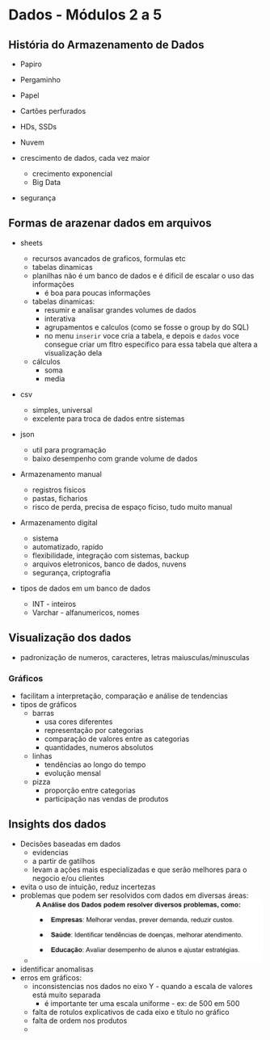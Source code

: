 # Dados - Módulos 2 a 5

## História do Armazenamento de Dados

- Papiro
- Pergaminho
- Papel
- Cartões perfurados
- HDs, SSDs
- Nuvem

- crescimento de dados, cada vez maior
    - crecimento exponencial
    - Big Data
- segurança

## Formas de arazenar dados em arquivos

- sheets
    - recursos avancados de graficos, formulas etc
    - tabelas dinamicas
    - planilhas não é um banco de dados e é dificil de escalar o uso das informações
        - é boa para poucas informações
    - tabelas dinamicas:
        - resumir e analisar grandes volumes de dados
        - interativa
        - agrupamentos e calculos (como se fosse o group by do SQL)
        - no menu `inserir` voce cria a tabela, e depois e `dados` voce consegue criar um fltro específico para essa tabela que altera a visualização dela
    - cálculos
        - soma
        - media
- csv
    - simples, universal
    - excelente para troca de dados entre sistemas
- json
    - util para programação
    - baixo desempenho com grande volume de dados

- Armazenamento manual
    - registros físicos
    - pastas, ficharios
    - risco de perda, precisa de espaço fíciso, tudo muito manual
- Armazenamento digital
    - sistema
    - automatizado, rapido
    - flexibilidade, integração com sistemas, backup
    - arquivos eletronicos, banco de dados, nuvens
    - segurança, criptografia

- tipos de dados em um banco de dados
    - INT - inteiros
    - Varchar - alfanumericos, nomes

## Visualização dos dados

- padronização de numeros, caracteres, letras maiusculas/minusculas

### Gráficos

- facilitam a interpretação, comparação e análise de tendencias
- tipos de gráficos
    - barras
        - usa cores diferentes
        - representação por categorias
        - comparação de valores entre as categorias
        - quantidades, numeros absolutos
    - linhas
        - tendências ao longo do tempo
        - evolução mensal
    - pizza
        - proporção entre categorias
        - participação nas vendas de produtos

## Insights dos dados

- Decisões baseadas em dados
    - evidencias
    - a partir de gatilhos
    - levam a ações mais especializadas e que serão melhores para o negocio e/ou clientes
- evita o uso de intuição, reduz incertezas
- problemas que podem ser resolvidos com dados em diversas áreas:
    - ![alt text](image.png)
- identificar anomalisas
- erros em gráficos:
    - inconsistencias nos dados no eixo Y - quando a escala de valores está muito separada
        - é importante ter uma escala uniforme - ex: de 500 em 500
    - falta de rotulos explicativos de cada eixo e título no gráfico
    - falta de ordem nos produtos
    - 

